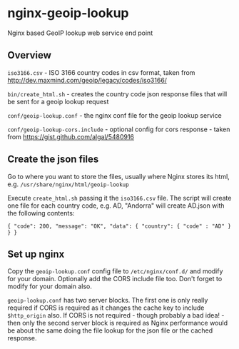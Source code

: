 # nginx-geoip-lookup
Nginx based GeoIP lookup web service end point

## Overview

`iso3166.csv` - ISO 3166 country codes in csv format, taken from http://dev.maxmind.com/geoip/legacy/codes/iso3166/

`bin/create_html.sh` - creates the country code json response files that will be sent for a geoip lookup request

`conf/geoip-lookup.conf` - the nginx conf file for the geoip lookup service

`conf/geoip-lookup-cors.include` - optional config for cors response - taken from https://gist.github.com/algal/5480916

## Create the json files

Go to where you want to store the files, usually where Nginx stores its html, e.g. `/usr/share/nginx/html/geoip-lookup`

Execute `create_html.sh` passing it the `iso3166.csv` file.  The script will create one file for each country code, e.g. AD, "Andorra" will create AD.json with the following contents:
```
{ "code": 200, "message": "OK", "data": { "country": { "code" : "AD" } } }
```

## Set up nginx

Copy the `geoip-lookup.conf` config file to `/etc/nginx/conf.d/` and modify for your domain.  Optionally add the CORS include file too.  Don't forget to modify for your domain also.

`geoip-lookup.conf` has two server blocks.  The first one is only really required if CORS is required as it changes the cache key to include `$http_origin` also.  If CORS is not required - though probably a bad idea! - then only the second server block is required as Nginx performance would be about the same doing the file lookup for the json file or the cached response.